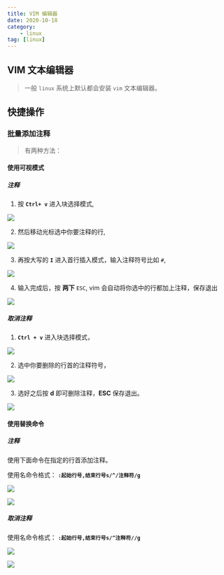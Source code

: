 ```yaml
---
title: VIM 编辑器
date: 2020-10-18
category: 
    - linux
tag: [linux]
---
```




## VIM 文本编辑器
> 一般 `linux` 系统上默认都会安装 `vim` 文本编辑器。



## 快捷操作

### 批量添加注释

> 有两种方法：

#### 使用可视模式

##### 注释

1. 按 **`Ctrl+ v`** 进入块选择模式,

 ![](https://cdn.jsdelivr.net/gh/vinloong/imgchr@latest/notes/img/202201191058873.png)


2. 然后移动光标选中你要注释的行,

 ![](https://cdn.jsdelivr.net/gh/vinloong/imgchr@latest/notes/img/202201191059608.png)


3. 再按大写的 **`I`** 进入首行插入模式，输入注释符号比如 `#`,

 ![](https://cdn.jsdelivr.net/gh/vinloong/imgchr@latest/notes/img/202201191059940.png)


4. 输入完成后，按 **两下** `ESC`, vim 会自动将你选中的行都加上注释，保存退出

 ![](https://cdn.jsdelivr.net/gh/vinloong/imgchr@latest/notes/img/202201191059429.png)


##### 取消注释

1. **`Ctrl + v`** 进入块选择模式，

 ![](https://cdn.jsdelivr.net/gh/vinloong/imgchr@latest/notes/img/202201191100130.png)

2. 选中你要删除的行首的注释符号，

 ![](https://cdn.jsdelivr.net/gh/vinloong/imgchr@latest/notes/img/202201191100634.png)

3. 选好之后按 **d** 即可删除注释，**ESC** 保存退出。

 ![](https://cdn.jsdelivr.net/gh/vinloong/imgchr@latest/notes/img/202201191100231.png)



#### 使用替换命令

##### 注释

使用下面命令在指定的行首添加注释。

使用名命令格式： **`:起始行号,结束行号s/^/注释符/g`**

 ![](https://cdn.jsdelivr.net/gh/vinloong/imgchr@latest/notes/img/202201191101730.png)



 ![](https://cdn.jsdelivr.net/gh/vinloong/imgchr@latest/notes/img/202201191101021.png)

##### 取消注释

使用名命令格式： **`:起始行号,结束行号s/^注释符//g`**

 ![](https://cdn.jsdelivr.net/gh/vinloong/imgchr@latest/notes/img/202201191101890.png)

 ![](https://cdn.jsdelivr.net/gh/vinloong/imgchr@latest/notes/img/202201191101210.png)

 
